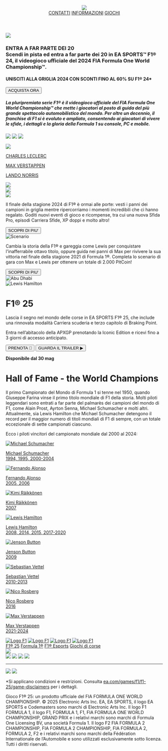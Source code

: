 <!DOCTYPE html>
<html>
<head>
<title>Pagina WEB</title>
<link rel="stylesheet" type="text/css" href="f1.css">
</head>
<body>
    <header class="navbar">
        <a href=".html" ><img class="logoo" src="download (1).png"></a>
     <div class="bottoni">
     <a href="contatti.html" class="CONTATTI">CONTATTI</a>
     <a href="informazioni.html" class="informazioni">INFORMAZIONI</a>
     <a href="giochi.html" class="giochi">GIOCHI</a>
   </header>

   <div class="img">
    <img class="verstappen" src="download (6).jpg">
    </div>
    <div class="tutu">
        <div class="overlay">
            <h3>ENTRA A FAR PARTE DEI 20<br>
            Scendi in pista ed entra a far parte dei 20 in EA SPORTS™ F1® 24, il videogioco ufficiale del 2024 FIA Formula One World Championship™.</h3>
          </div>
       
 <h4 class="oo">  UNISCITI ALLA GRIGLIA 2024 CON SCONTI FINO AL 60% SU F1® 24*</h4>
            <a href="ora.html"><button class="aa" href="ora.html">ACQUISTA ORA </button></a>
    </div>
    <div class="Tutto">
        <div class="entra">
            <h5 class="la">La pluripremiata serie F1® è il videogioco ufficiale del FIA Formula One World Championship™ che mette i giocatori al posto di guida del più grande spettacolo automobilistico del mondo. Per oltre un decennio, il franchise di F1 si è evoluto e ampliato, consentendo ai giocatori di vivere le sfide, i dettagli e la gloria della Formula 1 su console, PC e mobile.</h5>
        </div>
    
 <div class="imagecont">
            <img src="f12024.png" class="due024">
            <img src="f12023.png" class="due023">
            <img src="f12022.png" class="due022">
        </div>
      
    
    
    
    
 </div>
    <div class="div2">
        
 <a class="video" href="https://www.google.com/search?q=f124+trailer&oq=f124+tr&gs_lcrp=EgZjaHJvbWUqCQgEEAAYExiABDIGCAAQRRg5MgkIARAAGBMYgAQyCQgCEAAYExiABDIJCAMQABgTGIAEMgkIBBAAGBMYgAQyCQgFEAAYExiABDIJCAYQABgTGIAEMgkIBxAAGBMYgAQyCQgIEAAYExiABDIJCAkQABgTGIAE0gEINDEwN2owajeoAgCwAgA&sourceid=chrome&ie=UTF-8#"><img src="f124-featured-image-16x9.jpg.adapt_.crop191x100.1200w.jpg"  class="video"></a>
            
            

        
 <div class="qqqq">
            <div class="q0"> 
                <a class="cl" href="leclerc.html"><p class="q02"> CHARLES LECLERC</p></a>
            </div>
            <div class="q1"> 
                <a class="mv" href="max.html"><p class="q12"> MAX VERSTAPPEN</p></a>
            </div>
            <div class="q2"> 
                <a class="LN" href="lando.html"><p class="q22"> LANDO NORRIS</p></a>
            </div>
            <div class="logo">
           <a href=".html"> <img src="f120244.png" class="flogo"></a>
            </div>
        </div>
    
 </div>
<div class="champion">
        <div class="chh">
          <img src="f124-s4-16x9-final-no-logo.jpg.adapt.crop16x9.431p.jpg" class="qqq">
        </div>
        <div class="chhhhhhh">
          <img src="f124-season-4-stacked.png.adapt.crop7x2.1920w.png" class="qqffffq">
          <div class="opopo">
            <p>Il finale della stagione 2024 di F1® è ormai alle porte: vesti i panni dei campioni in griglia mentre ripercorriamo i momenti incredibili che ci hanno regalato. Goditi nuovi eventi di gioco e ricompense, tra cui una nuova Sfida Pro, episodi Carriera Sfide, XP doppi e molto altro!</p>
          </div>
          <a  href="didi.html"  class="didi1">
            <button class="didi">SCOPRI DI PIU'</button>
          </a>
        </div>
    </div>
    <div class="abudhabi-container">
        <!-- Colonna sinistra: Scenario + Testo + Bottone -->
        <div class="left-side">
          <img src="78945.png" alt="Scenario" class="scenario-img">
          
  <div class="content">
            <p class="text">
              Cambia la storia della F1® e gareggia come Lewis per conquistare l'inafferrabile ottavo titolo, oppure guida nei panni di Max per rivivere la sua vittoria nel finale della stagione 2021 di Formula 1®. Completa lo scenario di gara con Max e Lewis per ottenere un totale di 2.000 PitCoin!
            </p>
            <a href="didi2.html" class="didi2"><button class="cta-button">SCOPRI DI PIU'</button></a>
          </div>
        </div>
         <!-- Colonna destra: Immagine Abu Dhabi -->
      <div class="right-side">
          <img src="abudhabi.jpg" alt="Abu Dhabi" class="abu-img">
    </div>
    </div>
    <div class="f1-hero">
        <!-- Immagine a sinistra -->
        <div class="hero-img">
          <img src="hamilton.png.avif" alt="Lewis Hamilton">
        </div>
      
 <div class="hero-content">
          <h1>F1® 25</h1>
          <p>
            Lascia il segno nel mondo delle corse in EA SPORTS F1® 25, che include una rinnovata modalità Carriera scuderia e terzo capitolo di Braking Point.
          </p>
          <p  class="hh1">
            Entra nell’abitacolo della APXGP prenotando la Iconic Edition e ricevi fino a 3 giorni di accesso anticipato.
          </p>
       <div class="buttons">
            <a href="https://www.ea.com/it/games/f1/f1-25/buy" ><button> PRENOTA 🛒</button></a>
            <a href="https://www.youtube.com/watch?v=u5rWBgBjDsc&t=2s"> <button>GUARDA IL TRAILER ▶</button></a>
          </div>
      
<p><strong>Disponibile dal 30 mag</strong></p>
      
 </div>
    </div>
    
<div class="banner">
    <h1 class="lleeg">Hall of Fame - the World Champions</h1>
  </div>
  
  <!-- Testo descrittivo -->
  <div class="legend-text">
    <p class="hallo">
      Il primo Campionato del Mondo di Formula 1 si tenne nel 1950, quando Giuseppe Farina vinse il primo titolo mondiale di F1 della storia. Molti piloti leggendari sono entrati a far parte del palmarès dei campioni del mondo di F1, come Alain Prost, Ayrton Senna, Michael Schumacher e molti altri. Attualmente, sia Lewis Hamilton che Michael Schumacher detengono il record per il maggior numero di titoli mondiali di F1 di sempre, con un totale eccezionale di sette campionati ciascuno.
    </p>
    <p class="llll">
      Ecco i piloti vincitori del campionato mondiale dal 2000 al 2024:
    </p>
  </div>
  
  <!-- Galleria dei piloti -->
  <div class="gallery">
    
 <a href="sch.html" class="driver">
      <img src="d1053f94-faa9-48d8-a6fd-8be86fbc0cb6.jpg" alt="Michael Schumacher">
      <p>Michael Schumacher<br>1994, 1995, 2000-2004</p>
    </a>
  
<a href="alo.html" class="driver">
      <img src="b498b389-0a77-457c-9670-666f1f578758.jpg" alt="Fernando Alonso">
      <p>Fernando Alonso<br>2005, 2006</p>
    </a>
  
<a href="rai.html" class="driver">
      <img src="Kimi Raikkonen.jpg" alt="Kimi Räikkönen">
      <p>Kimi Räikkönen<br>2007</p>
    </a>
  
 <a href="lew.html" class="driver">
      <img src="Piloto Lewis Hamilton, McLaren Mercedes, Canada….jpg" alt="Lewis Hamilton">
      <p>Lewis Hamilton<br>2008, 2014, 2015, 2017-2020</p>
    </a>
  
 <a href="jen.html" class="driver">
      <img src="Formula 1 News, Live Grand Prix Updates, Videos, Drivers and Results.jpg" alt="Jenson Button">
      <p>Jenson Button<br>2009</p>
    </a>
  
<a href="seb.html" class="driver">
      <img src="vettel.jpg" alt="Sebastian Vettel">
      <p>Sebastian Vettel<br>2010-2013</p>
    </a>
  
<a href="nic.html" class="driver">
      <img src="Nico Rosberg World Champion 2016.jpg" alt="Nico Rosberg">
      <p>Nico Rosberg<br>2016</p>
    </a>
  
<a href="max.html" class="driver">
      <img src="8a3b5e2f-2a99-4566-9512-4553fcccc866.jpg" alt="Max Verstappen">
      <p>Max Verstappen<br>2021-2024</p>
    </a>
  
  </div>
  <div class="logo-row">
    <a href="https://www.formula1.com/" class="flogoo"><img src="f1logot.png" alt="Logo F1"></a>
    <a href="https://www.fiaformula2.com/" class="flogoo"><img src="f2logo.png" alt="Logo F1"></a>
    <a href="https://www.fiaformula3.com/" class="flogoo"><img src="f3logo.png" alt="Logo F1"></a>
    <a href="https://www.f1academy.com/" class="flogoo"><img src="F1AcademyLogo.png" alt="Logo F1"></a>
  </div>

  <div class="whitee">

  </div>
  <footer class="site-footer">
    <div class="footer-top">
      <nav class="footer-nav">
        <a href="https://www.ea.com/it/games/f1/f1-25">F1® 25</a>
        <a href="ww.formula1.com">Formula 1®</a>
        <a href="https://f1esports.com/">F1® Esports</a>
        <a href="https://www.ea.com/it-it/games/library/racing">Giochi di corse</a>
      </nav>
  
 <div class="footer-logos">
        <img src="EA_Sports_monochrome_logo.svg.png">
        
 </div>
  
 <div class="footer-socials">
        <a class="f" href="#"><img src="facebook-new.png"></a>
        <a  class="y" href="#"><img src="yooutube.png"></a>
        <a  class="i" href="#"><img src="instagram-new.png"></a>
        <a  class="x" href="#"><img src="twitter.png"></a>
      </div>
    </div>
  
  <hr>
  
  <div class="footer-middle">
      <img src="f1licensed.png">
      <img src="f2licensed.png">
      
  </div>
  
  <div class="footer-bottom">
      <p>*Si applicano condizioni e restrizioni. Consulta <a href="https://www.ea.com/it-it/games/f1">ea.com/games/f1/f1-25/game-disclaimers</a> per i dettagli.</p>
  
  <p>Gioco F1® 25: un prodotto ufficiale del FIA FORMULA ONE WORLD CHAMPIONSHIP. © 2025 Electronic Arts Inc. EA, EA SPORTS, il logo EA SPORTS e Codemasters sono marchi di Electronic Arts Inc. 
      Il logo F1 FORMULA 1, il logo F1, FORMULA 1, F1, FIA FORMULA ONE WORLD CHAMPIONSHIP, GRAND PRIX e i relativi marchi sono marchi di Formula One Licensing BV, una società Formula 1. 
      Il logo F2 FIA FORMULA 2 CHAMPIONSHIP, FIA FORMULA 2 CHAMPIONSHIP, FIA FORMULA 2, FORMULA 2, F2 e i relativi marchi sono marchi della Fédération Internationale de l’Automobile e sono utilizzati esclusivamente sotto licenza. 
      Tutti i diritti riservati.</p>
    </div>
  </footer>
      


</body>

</html>
